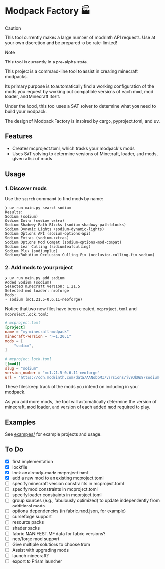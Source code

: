 # Modpack Factory 🏭

> [!CAUTION]
> This tool currently makes a large number of modrinth API requests. Use at your own discretion and be prepared to be rate-limited!

> [!NOTE]
> This tool is currently in a pre-alpha state.

This project is a command-line tool to assist in creating minecraft modpacks.

Its primary purpose is to automatically find a working configuration of the mods you request 
by working out compatible versions of each mod, mod loader, and Minecraft itself.

Under the hood, this tool uses a SAT solver to determine what you need to build your modpack.

The design of Modpack Factory is inspired by cargo, pyproject.toml, and uv.

## Features
- Creates mcproject.toml, which tracks your modpack's mods
- Uses SAT solving to determine versions of Minecraft, loader, and mods, given a list of mods

## Usage

### 1. Discover mods

Use the `search` command to find mods by name:

```
❯ uv run main.py search sodium
Results:
Sodium (sodium)
Sodium Extra (sodium-extra)
Sodium Shadowy Path Blocks (sodium-shadowy-path-blocks)
Sodium Dynamic Lights (sodium-dynamic-lights)
Sodium Options API (sodium-options-api)
Sodium Extras (sodium-extras)
Sodium Options Mod Compat (sodium-options-mod-compat)
Sodium Leaf Culling (sodiumleafculling)
Sodium Plus (sodiumplus)
Sodium/Rubidium Occlusion Culling Fix (occlusion-culling-fix-sodium)
```

<!-- Get more information about them with the `info` command: -->
<!-- ``` -->
<!-- uv run main.py info sodium -->
<!-- ``` -->
<!--TODO this command sucks right now, fix it before commenting back in-->

### 2. Add mods to your project

```
❯ uv run main.py add sodium
Added Sodium (sodium)
Selected minecraft version: 1.21.5
Selected mod loader: neoforge
Mods:
- sodium (mc1.21.5-0.6.11-neoforge)
```

Notice that two new files have been created, `mcproject.toml` and `mcproject.lock.toml`:

```toml
# mcproject.toml
[project]
name = "my-minecraft-modpack"
minecraft-version = ">=1.20.1"
mods = [
    "sodium",
]
```

```toml
# mcproject.lock.toml
[[mod]]
slug = "sodium"
version_number = "mc1.21.5-0.6.11-neoforge"
url = "https://cdn.modrinth.com/data/AANobbMI/versions/jv9JbDp8/sodium-neoforge-0.6.11%2Bmc1.21.5.jar"
```
These files keep track of the mods you intend on including in your modpack.

As you add more mods, the tool will automatically determine the version of minecraft, mod loader, and version of each added mod required to play.

## Examples

See [examples/](https://github.com/benjamin051000/modpack-factory/tree/main/examples) for example projects and usage.

## To Do
- [x] first implementation
- [x] lockfile
- [x] lock an already-made mcproject.toml
- [x] add a new mod to an existing mcproject.toml
- [ ] specify minecraft version constraints in mcproject.toml
- [ ] specify mod constraints in mcproject.toml
- [ ] specify loader constraints in mcproject.toml
- [ ] group sources (e.g., fabulously optimized) to update independently from additional mods
- [ ] optional dependencies (in fabric.mod.json, for example)
- [ ] curseforge support
- [ ] resource packs
- [ ] shader packs
- [ ] fabric MANIFEST.MF data for fabric versions?
- [ ] neo/forge mod support
- [ ] Give multiple solutions to choose from
- [ ] Assist with upgrading mods
- [ ] launch minecraft?
- [ ] export to Prism launcher
